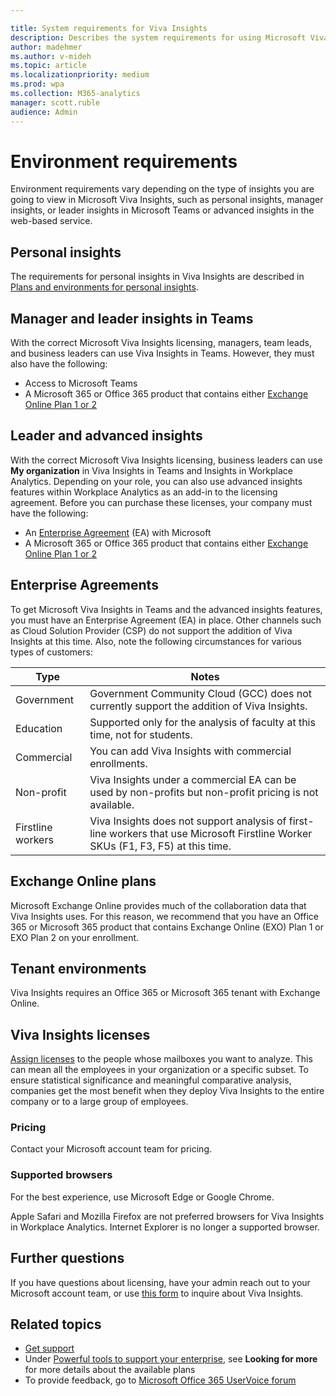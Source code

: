 ```yaml
---

title: System requirements for Viva Insights
description: Describes the system requirements for using Microsoft Viva Insights
author: madehmer
ms.author: v-mideh
ms.topic: article
ms.localizationpriority: medium 
ms.prod: wpa
ms.collection: M365-analytics
manager: scott.ruble
audience: Admin
---
```


# Environment requirements

Environment requirements vary depending on the type of insights you are going to view in Microsoft Viva Insights, such as personal insights, manager insights, or leader insights in Microsoft Teams or advanced insights in the web-based service.

## Personal insights

The requirements for personal insights in Viva Insights are described in [Plans and environments for personal insights](../personal/overview/plans-environments.md).

## Manager and leader insights in Teams

With the correct Microsoft Viva Insights licensing, managers, team leads, and business leaders can use Viva Insights in Teams. However, they must also have the following:

* Access to Microsoft Teams
* A Microsoft 365 or Office 365 product that contains either [Exchange Online Plan 1 or 2](#exchange-online-plans)

## Leader and advanced insights

With the correct Microsoft Viva Insights licensing, business leaders can use **My organization** in Viva Insights in Teams and Insights in Workplace Analytics. Depending on your role, you can also use advanced insights features within Workplace Analytics as an add-in to the licensing agreement. Before you can purchase these licenses, your company must have the following:

* An [Enterprise Agreement](#enterprise-agreements) (EA) with Microsoft
* A Microsoft 365 or Office 365 product that contains either [Exchange Online Plan 1 or 2](#exchange-online-plans)

## Enterprise Agreements

To get Microsoft Viva Insights in Teams and the advanced insights features, you must have an Enterprise Agreement (EA) in place. Other channels such as Cloud Solution Provider (CSP) do not support the addition of Viva Insights at this time. Also, note the following circumstances for various types of customers:

|  Type  | Notes |  
| ---- | ---- |
| Government | Government Community Cloud (GCC) does not currently support the addition of Viva Insights. |
| Education | Supported only for the analysis of faculty at this time, not for students. |
| Commercial | You can add Viva Insights with commercial enrollments. |
| Non-profit | Viva Insights under a commercial EA can be used by non-profits but non-profit pricing is not available. |
| Firstline workers | Viva Insights does not support analysis of first-line workers that use Microsoft Firstline Worker SKUs (F1, F3, F5) at this time. |

## Exchange Online plans

Microsoft Exchange Online provides much of the collaboration data that Viva Insights uses. For this reason, we recommend that you have an Office 365 or Microsoft 365 product that contains Exchange Online (EXO) Plan 1 or EXO Plan 2 on your enrollment.

## Tenant environments

Viva Insights requires an Office 365 or Microsoft 365 tenant with Exchange Online.

## Viva Insights licenses

[Assign licenses](assign-licenses-to-population.md) to the people whose mailboxes you want to analyze. This can mean all the employees in your organization or a specific subset. To ensure statistical significance and meaningful comparative analysis, companies get the most benefit when they deploy Viva Insights to the entire company or to a large group of employees.

<!-- REMOVING THIS FOR NOW (19 MAY 2021). MAYBE RE-USE IN LATE 2021, DEPENDING ON SWEDEN. CHECK WITH DANNY. 
>[!Important]
>Workplace Analytics is not yet supported for users whose mailboxes are in the Microsoft 365 data center geo locations Brazil and Norway. For more details about geo locations, see [Moving core data to new Microsoft 365 data center geos](/microsoft-365/enterprise/moving-data-to-new-datacenter-geos) and [Find the Microsoft 365 data center geo location of a mailbox](/microsoft-365/enterprise/administering-exchange-online-multi-geo#find-the-geo-location-of-a-mailbox). -->

### Pricing

Contact your Microsoft account team for pricing.

### Supported browsers

For the best experience, use Microsoft Edge or Google Chrome.

Apple Safari and Mozilla Firefox are not preferred browsers for Viva Insights in Workplace Analytics. Internet Explorer is no longer a supported browser.

## Further questions

If you have questions about licensing, have your admin reach out to your Microsoft account team, or use [this form](https://www.microsoft.com/microsoft-viva/buy-insights) to inquire about Viva Insights.

## Related topics

* [Get support](../overview/getting-support.md)
* Under [Powerful tools to support your enterprise](https://www.microsoft.com/microsoft-365/business/compare-more-office-365-for-business-plans), see **Looking for more** for more details about the available plans
* To provide feedback, go to [Microsoft Office 365 UserVoice forum](https://office365.uservoice.com/)
